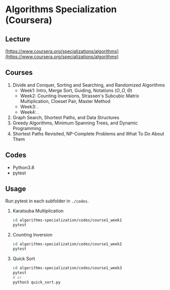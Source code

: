 # Algorithms Specialization (Coursera)
## Lecture
[https://www.coursera.org/specializations/algorithms](https://www.coursera.org/specializations/algorithms)

## Courses
1. Divide and Conquer, Sorting and Searching, and Randomized Algorithms
    - Week1: Intro, Merge Sort, Guiding, Notations ($O, \Omega,\Theta$)
    - Week2: Counting Inversions, Strassen's Subcubic Matrix Multiplication, Cloeset Pair, Master Method
    - Week3: .
    - Week4: .
2. Graph Search, Shortest Paths, and Data Structures
3. Greedy Algorithms, Minimum Spanning Trees, and Dynamic Programming
4. Shortest Paths Revisited, NP-Complete Problems and What To Do About Them

## Codes
- Python3.8
- pytest

## Usage
Run pytest in each subfolder in `./codes`.
1. Karatsuba Multiplication
    ```bash
    cd algorithms-specialization/codes/course1_week1
    pytest
    ```
2. Counting Inversion
    ```bash
    cd algorithms-specialization/codes/course1_week2
    pytest
    ```
3. Quick Sort
    ```bash
    cd algorithms-specialization/codes/course1_week3
    pytest
    # or
    python3 quick_sort.py
    ```
